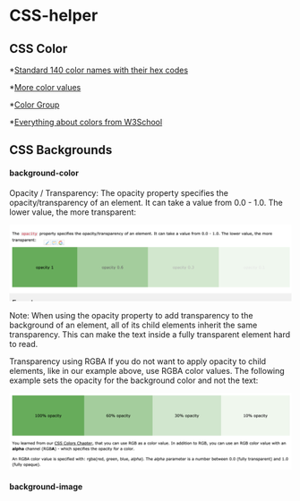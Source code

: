 # CSS-helper

## CSS Color
*[Standard 140 color names with their hex codes](https://www.w3schools.com/colors/colors_names.asp)

*[More color values](https://www.w3schools.com/colors/colors_hex.asp)

*[Color Group](https://www.w3schools.com/colors/colors_groups.asp)

*[Everything about colors from W3School](https://www.w3schools.com/colors/)

## CSS Backgrounds
#### background-color
Opacity / Transparency:
The opacity property specifies the opacity/transparency of an element. It can take a value from 0.0 - 1.0. The lower value, the more transparent:


![alt text](https://github.com/AbdullahMohammadKhan/CSS-helper/blob/master/images/Screen%20Shot%202020-07-02%20at%2011.44.18%20AM.png "Opacity for css background")

Note: When using the opacity property to add transparency to the background of an element, all of its child elements inherit the same transparency. This can make the text inside a fully transparent element hard to read.

Transparency using RGBA
If you do not want to apply opacity to child elements, like in our example above, use RGBA color values. The following example sets the opacity for the background color and not the text:

![alt text](https://github.com/AbdullahMohammadKhan/CSS-helper/blob/master/images/Screen%20Shot%202020-07-02%20at%2011.56.09%20AM.png "2")
#### background-image
